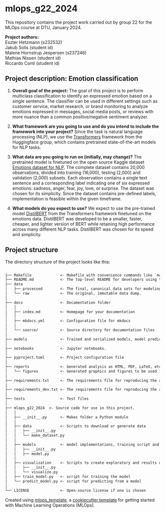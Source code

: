 # mlops_g22_2024

This repository contains the project work carried out by group 22 for the MLOps course at DTU, January 2024. 

**Project authors:** <br>
Eszter Hetzmann (s232532) <br>
Jakub Solis (student id) <br>
Malene Hornstrup Jespersen (s237246) <br>
Mathias Nissen (student id) <br>
Riccardo Conti (student id) <br>

## Project description: Emotion classification

1. **Overall goal of the project:**
The goal of this project is to perform multiclass classification to identify an expressed emotion based on a single sentence. The classifier can be used in different settings such as customer service, market research, or brand monitoring to analyze emotions expressed in messages, social media posts, or reviews with more nuance than a common positive/negative sentiment analyzer. 

2. **What framework are you going to use and do you intend to include the framework into your project?**
Since the task is natural language processing (NLP), we use the [Transformers](https://github.com/huggingface/transformers) framework from the Huggingface group, which contains pretrained state-of-the-art models for NLP tasks. 

3. **What data are you going to run on (initially, may change)?**
The pretrained model is finetuned on the open source Kaggle dataset [Emotions dataset for NLP](https://www.kaggle.com/datasets/praveengovi/emotions-dataset-for-nlp/data). The complete dataset contains 20,000 observations, divided into training (16,000), testing (2,000) and validation (2,000) subsets. Each observation contains a single text sentence and a corresponding label indicating one of six expressed emotions: sadness, anger, fear, joy, love, or surprise. The dataset was chosen for its simplicity. Since the dataset contains pre-defined labels, implementation is feasible within the given timeframe.

4. **What models do you expect to use?**
We expect to use the pre-trained model [DistilBERT](https://huggingface.co/docs/transformers/model_doc/distilbert) from the Transformers framework finetuned on the emotions data. DistilBERT was developed to be a smaller, faster, cheaper, and lighter version of BERT while retaining high performance across many different NLP tasks. DistilBERT was chosen for its speed and simplicity.



## Project structure

The directory structure of the project looks like this:

```txt

├── Makefile             <- Makefile with convenience commands like `make data` or `make train`
├── README.md            <- The top-level README for developers using this project.
├── data
│   ├── processed        <- The final, canonical data sets for modeling.
│   └── raw              <- The original, immutable data dump.
│
├── docs                 <- Documentation folder
│   │
│   ├── index.md         <- Homepage for your documentation
│   │
│   ├── mkdocs.yml       <- Configuration file for mkdocs
│   │
│   └── source/          <- Source directory for documentation files
│
├── models               <- Trained and serialized models, model predictions, or model summaries
│
├── notebooks            <- Jupyter notebooks.
│
├── pyproject.toml       <- Project configuration file
│
├── reports              <- Generated analysis as HTML, PDF, LaTeX, etc.
│   └── figures          <- Generated graphics and figures to be used in reporting
│
├── requirements.txt     <- The requirements file for reproducing the analysis environment
|
├── requirements_dev.txt <- The requirements file for reproducing the analysis environment
│
├── tests                <- Test files
│
├── mlops_g22_2024  <- Source code for use in this project.
│   │
│   ├── __init__.py      <- Makes folder a Python module
│   │
│   ├── data             <- Scripts to download or generate data
│   │   ├── __init__.py
│   │   └── make_dataset.py
│   │
│   ├── models           <- model implementations, training script and prediction script
│   │   ├── __init__.py
│   │   ├── model.py
│   │
│   ├── visualization    <- Scripts to create exploratory and results oriented visualizations
│   │   ├── __init__.py
│   │   └── visualize.py
│   ├── train_model.py   <- script for training the model
│   └── predict_model.py <- script for predicting from a model
│
└── LICENSE              <- Open-source license if one is chosen
```

Created using [mlops_template](https://github.com/SkafteNicki/mlops_template),
a [cookiecutter template](https://github.com/cookiecutter/cookiecutter) for getting
started with Machine Learning Operations (MLOps).
